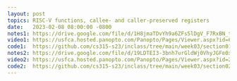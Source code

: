 ```yaml
---
layout: post
topics: RISC-V functions, callee- and caller-preserved registers
date:   2023-02-08 08:00:00 -0800
notes1: https://drive.google.com/file/d/1H8jmaTDvYh9a6ZFs5lDgV_F7RxBN_tKf/view?usp=share_link
video1: https://usfca.hosted.panopto.com/Panopto/Pages/Viewer.aspx?id=671a47af-8b22-45a9-b000-af93011d307c
code1:  https://github.com/cs315-s23/inclass/tree/main/week03/section01/add3
notes2: https://drive.google.com/file/d/19LDTEI3-3bnh7urGldWj0VhyJGFe0x2a/view?usp=share_link 
video2: https://usfca.hosted.panopto.com/Panopto/Pages/Viewer.aspx?id=26e3585c-204c-410f-a986-af93011cd061
code2:  https://github.com/cs315-s23/inclass/tree/main/week03/section02  
---
```

